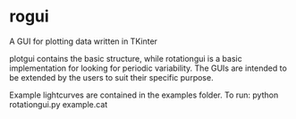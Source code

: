 # rogui

A GUI for plotting data written in TKinter

plotgui contains the basic structure, while rotationgui is a basic implementation for looking for periodic variability. The GUIs are intended to be extended by the users to suit their specific purpose.

Example lightcurves are contained in the examples folder. To run:
python rotationgui.py example.cat
